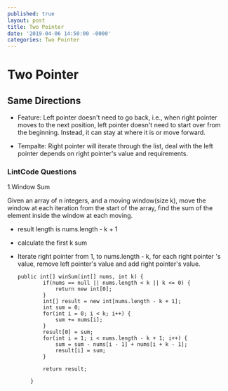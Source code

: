 ```yaml
---
published: true
layout: post
title: Two Pointer
date: '2019-04-06 14:50:00 -0000'
categories: Two Pointer
---
```

# Two Pointer
## Same Directions

- Feature: Left pointer doesn't need to go back, i.e., when right pointer moves to the next position, left pointer doesn't need to start over from the beginning. Instead, it can stay at where it is or move forward.

- Tempalte: Right pointer will iterate through the list, deal with the left pointer depends on right pointer's value and requirements.

### LintCode Questions

1.Window Sum

Given an array of n integers, and a moving window(size k), move the window at each iteration from the start of the array, find the sum of the element inside the window at each moving.

* result length is nums.length - k + 1
* calculate the first k sum
* Iterate right pointer from 1, to nums.length - k, for each right pointer 's value, remove left pointer's value and add right pointer's value.


      public int[] winSum(int[] nums, int k) {
              if(nums == null || nums.length < k || k <= 0) {
                  return new int[0];
              }
              int[] result = new int[nums.length - k + 1];
              int sum = 0;
              for(int i = 0; i < k; i++) {
                  sum += nums[i];
              }
              result[0] = sum;
              for(int i = 1; i < nums.length - k + 1; i++) {
                  sum = sum - nums[i - 1] + nums[i + k - 1];
                  result[i] = sum;
              }

              return result;

          }
